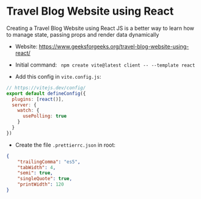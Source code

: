 # Travel Blog Website using React

Creating a Travel Blog Website using React JS is a better way to learn how to manage state, passing props and render data dynamically

 - Website: https://www.geeksforgeeks.org/travel-blog-website-using-react/

- Initial command: ` npm create vite@latest client -- --template react`

- Add this config in `vite.config.js`:
```javascript
// https://vitejs.dev/config/
export default defineConfig({
  plugins: [react()],
  server: {
    watch: {
      usePolling: true
    }
  }
})
```

- Create the file `.prettierrc.json` in root:
```json
{
    "trailingComma": "es5",
    "tabWidth": 4,
    "semi": true,
    "singleQuote": true,
    "printWidth": 120
}
```